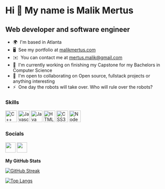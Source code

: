 Hi 👋 My name is Malik Mertus
=============================

Web developer and software engineer
-----------------------------------

* 🌍  I'm based in Atlanta
* 🖥️  See my portfolio at [malikmertus.com](https://malikmertus.com/)
* ✉️  You can contact me at [mertus.malik@gmail.com](mailto:mertus.malik@gmail.com)
* 🚀  I'm currently working on finishing my Capstone for my Bachelors in Computer Science
* 🤝  I'm open to collaborating on Open source, fullstack projects or anything interesting
* ⚡  One day the robots will take over. Who will rule over the robots?

### Skills

<p align="left">
<a href="https://docs.microsoft.com/en-us/cpp/?view=msvc-170" target="_blank" rel="noreferrer"><img src="https://raw.githubusercontent.com/danielcranney/readme-generator/main/public/icons/skills/cplusplus-colored.svg" width="36" height="36" alt="C++" /></a>
<a href="https://developer.mozilla.org/en-US/docs/Web/JavaScript" target="_blank" rel="noreferrer"><img src="https://raw.githubusercontent.com/danielcranney/readme-generator/main/public/icons/skills/javascript-colored.svg" width="36" height="36" alt="Javascript" /></a>
<a href="https://www.oracle.com/java/" target="_blank" rel="noreferrer"><img src="https://raw.githubusercontent.com/danielcranney/readme-generator/main/public/icons/skills/java-colored.svg" width="36" height="36" alt="Java" /></a>
<a href="https://developer.mozilla.org/en-US/docs/Glossary/HTML5" target="_blank" rel="noreferrer"><img src="https://raw.githubusercontent.com/danielcranney/readme-generator/main/public/icons/skills/html5-colored.svg" width="36" height="36" alt="HTML5" /></a>
<a href="https://www.w3.org/TR/CSS/#css" target="_blank" rel="noreferrer"><img src="https://raw.githubusercontent.com/danielcranney/readme-generator/main/public/icons/skills/css3-colored.svg" width="36" height="36" alt="CSS3" /></a>
<a href="https://nodejs.org/en/" target="_blank" rel="noreferrer"><img src="https://raw.githubusercontent.com/danielcranney/readme-generator/main/public/icons/skills/nodejs-colored.svg" width="36" height="36" alt="NodeJS" /></a>
</p>


### Socials

<p align="left"> <a href="https://discord.com/users/TwinkieKing#2133" target="_blank" rel="noreferrer"><img src="https://raw.githubusercontent.com/danielcranney/readme-generator/main/public/icons/socials/discord.svg" width="32" height="32" /></a> <a href="https://www.linkedin.com/in/malik-mertus-942837212/" target="_blank" rel="noreferrer"><img src="https://raw.githubusercontent.com/danielcranney/readme-generator/main/public/icons/socials/linkedin.svg" width="32" height="32" /></a></p>


<b>My GitHub Stats</b>

[![GitHub Streak](https://github-readme-streak-stats-salesp07.vercel.app?user=Malic33100&theme=sunset-gradient&fire=0984E3&mode=weekly)](https://git.io/streak-stats)

[![Top Langs](https://github-readme-stats.vercel.app/api/top-langs/?username=Malic33100&layout=donut&hide=html&langs_count=8)](https://github.com/anuraghazra/github-readme-stats)
